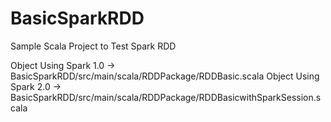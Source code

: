 # BasicSparkRDD

Sample Scala Project to Test Spark RDD 

Object Using Spark 1.0   -> BasicSparkRDD/src/main/scala/RDDPackage/RDDBasic.scala
Object Using Spark 2.0   -> BasicSparkRDD/src/main/scala/RDDPackage/RDDBasicwithSparkSession.scala

